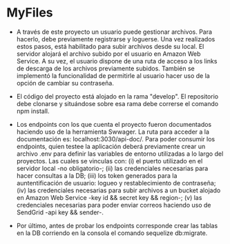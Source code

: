 # MyFiles
* A través de este proyecto un usuario puede gestionar archivos. Para hacerlo, debe previamente registrarse y loguerse. Una vez realizados estos pasos, está habilitado para subir archivos desde su local. El servidor alojará el archivo subido por el usuario en Amazon Web Service. A su vez, el usuario dispone de una ruta de acceso a los links de descarga de los archivos previamente subidos. También se implementó la funcionalidad de permitirle al usuario hacer uso de la opción de cambiar su contraseña.

* El código del proyecto está alojado en la rama "develop". El repositorio debe clonarse y situándose sobre esa rama debe correrse el comando npm install. 

* Los endpoints con los que cuenta el proyecto fueron documentados haciendo uso de la herramienta Swwager. La ruta para acceder a la documentación es: localhost:3030/api-doc/. Para poder consumir los endpoints, quien testee la aplicación deberá previamente crear un archivo .env para definir las variables de entorno utilizadas a lo largo del proyectos. Las cuales se vinculas con: (i) el puerto utilizado en el servidor local -no obligatorio-; (ii) las credenciales necesarias para hacer consultas a la DB; (iii) los token generados para la auntentificación de usuario: logueo y restablecimiento de contraseña; (iv) las credenciales necesarias para subir archivos a un bucket alojado en Amazon Web Service -key id && secret key && region-; (v) las credenciales necesarias para poder enviar correos haciendo uso de SendGrid -api key && sender-.

* Por último, antes de probar los endpoints corresponde crear las tablas en la DB corriendo en la consola el comando sequelize db:migrate.

